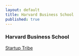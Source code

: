 ```yaml
---
layout: default
title: Harvard Business School
published: true
---
```


### Harvard Business School

[Startup Tribe ](https://sites.google.com/site/startuptribe/)